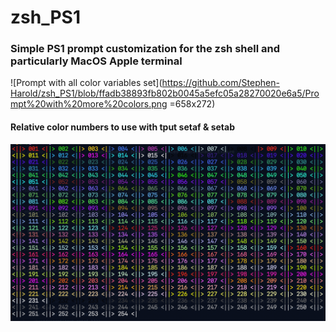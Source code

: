 # zsh_PS1
### Simple PS1 prompt customization for the zsh shell and particularly MacOS Apple terminal
![Prompt with all color variables set](https://github.com/Stephen-Harold/zsh_PS1/blob/ffadb38893fb802b0045a5efc05a28270020e6a5/Prompt%20with%20more%20colors.png =658x272)
#### Relative color numbers to use with tput setaf & setab
![Prompt with all color variables set](https://github.com/Stephen-Harold/zsh_PS1/blob/ffadb38893fb802b0045a5efc05a28270020e6a5/tput%20color%20numbers.png)

